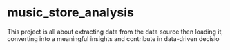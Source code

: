# music_store_analysis
This project is all about extracting data from the data source then loading it, converting into a meaningful insights and contribute in data-driven decisio
